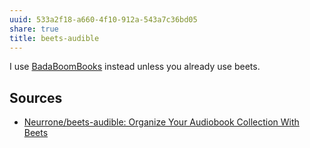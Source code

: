 ```yaml
---
uuid: 533a2f18-a660-4f10-912a-543a7c36bd05
share: true
title: beets-audible
---
```

I use [BadaBoomBooks](/46f5b998-54e3-40a0-a8b9-7dbe0e5781af) instead unless you already use beets.

## Sources

* [Neurrone/beets-audible: Organize Your Audiobook Collection With Beets](https://github.com/Neurrone/beets-audible)